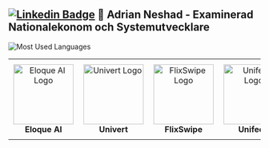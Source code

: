 [![Linkedin Badge](https://img.shields.io/badge/-LinkedIn-blue?style=flat&logo=Linkedin&logoColor=white&link=https://linkedin.com/in/adrian-neshad)](https://linkedin.com/in/adrian-neshad)  👋 Adrian Neshad - Examinerad Nationalekonom och Systemutvecklare
---
![Most Used Languages](https://github-readme-stats.vercel.app/api/top-langs/?username=AdrianNeshad&layout=compact)

<table style="width:100%; border-collapse: collapse; border: none;">
  <tr>
    <td style="text-align: center; padding: 10px; border: none;">
      <img src="https://github.com/user-attachments/assets/61c03411-c186-4783-b5ac-8dd43b582c9a" width="120" alt="Eloque AI Logo"/>
      <div><strong>Eloque AI</strong></div>
    </td>
    <td style="text-align: center; padding: 10px; border: none;">
      <img src="https://github.com/user-attachments/assets/866314d5-ed3f-4fb3-9526-2cf3a4666d94" width="120" alt="Univert Logo"/>
      <div><strong>Univert</strong></div>
    </td>
    <td style="text-align: center; padding: 10px; border: none;">
      <img src="https://github.com/user-attachments/assets/643ee133-ef99-40c5-9195-5ab4ad4ad0f1" width="120" alt="FlixSwipe Logo"/>
      <div><strong>FlixSwipe</strong></div>
    </td>
    <td style="text-align: center; padding: 10px; border: none;">
      <img src="https://github.com/user-attachments/assets/f8817fb6-7c5a-488a-b85f-319801451811" width="120" alt="Unifeed Logo"/>
      <div><strong>Unifeed</strong></div>
    </td>
  </tr>
</table>
